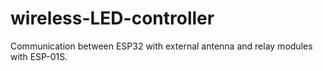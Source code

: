 # wireless-LED-controller
Communication between ESP32 with external antenna and relay modules with ESP-01S.
